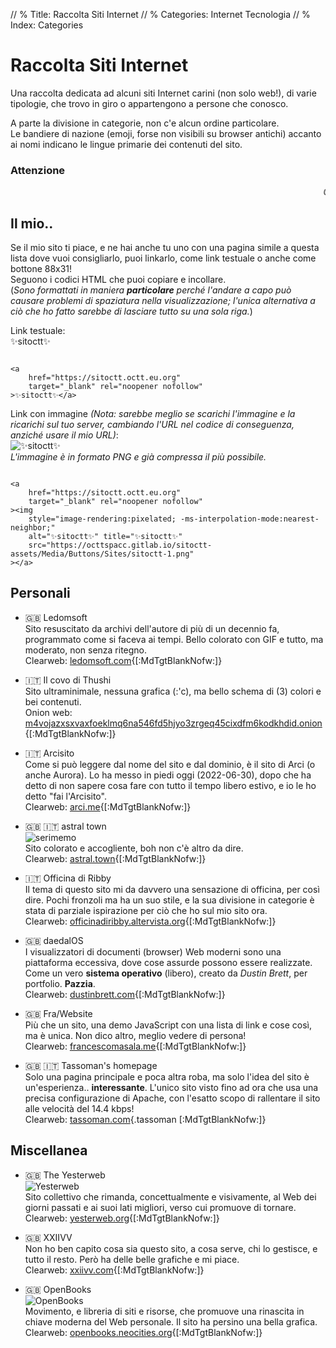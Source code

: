 // % Title: Raccolta Siti Internet
// % Categories: Internet Tecnologia
// % Index: Categories

# Raccolta Siti Internet

Una raccolta dedicata ad alcuni siti Internet carini (non solo web!), di varie tipologie, che trovo in giro o appartengono a persone che conosco.

A parte la divisione in categorie, non c'e alcun ordine particolare.  
Le bandiere di nazione (emoji, forse non visibili su browser antichi) accanto ai nomi indicano le lingue primarie dei contenuti del sito.

### Attenzione

<marquee><i>Oh voi persone che fate i sitarelli, mannaggia, non mettete cose importanti nell'infernale tag &lt;marquee&gt;, che non si legge niente e fa il mal di testa!</i></marquee>

<div markdown="1" class="NoImgCenter ImgShiftedH Pixelated">

## Il mio..

Se il mio sito ti piace, e ne hai anche tu uno con una pagina simile a questa lista dove vuoi consigliarlo, puoi linkarlo, come link testuale o anche come bottone 88x31!  
Seguono i codici HTML che puoi copiare e incollare.  
(_Sono formattati in maniera **particolare** perché l'andare a capo può causare problemi di spaziatura nella visualizzazione; l'unica alternativa a ciò che ho fatto sarebbe di lasciare tutto su una sola riga._)

Link testuale:  
✨sitoctt✨  
<pre class="CodeScroll"><code>
&lt;a
	href="https://sitoctt.octt.eu.org"
	target="_blank" rel="noopener nofollow"
&gt;✨sitoctt✨&lt;/a&gt;
</code></pre>

Link con immagine _(Nota: sarebbe meglio se scarichi l'immagine e la ricarichi sul tuo server, cambiando l'URL nel codice di conseguenza, anziché usare il mio URL)_:  
![✨sitoctt✨]([staticoso:Folder:Assets:AbsoluteRoot]/Media/Buttons/Sites/sitoctt-1.png)  
_L'immagine è in formato PNG e già compressa il più possibile._  
<pre class="CodeScroll"><code>
&lt;a
	href="https://sitoctt.octt.eu.org"
	target="_blank" rel="noopener nofollow"
&gt;&lt;img
	style="image-rendering:pixelated; -ms-interpolation-mode:nearest-neighbor;"
	alt="✨sitoctt✨" title="✨sitoctt✨"
	src="https://octtspacc.gitlab.io/sitoctt-assets/Media/Buttons/Sites/sitoctt-1.png"
&gt;&lt;/a&gt;
</code></pre>

## Personali

- 🇬🇧 Ledomsoft  
Sito resuscitato da archivi dell'autore di più di un decennio fa, programmato come si faceva ai tempi. Bello colorato con GIF e tutto, ma moderato, non senza ritegno.  
Clearweb: [ledomsoft.com](https://ledomsoft.com){[:MdTgtBlankNofw:]}

- 🇮🇹 Il covo di Thushi  
Sito ultraminimale, nessuna grafica (:'c), ma bello schema di (3) colori e bei contenuti.  
Onion web: [m4vojazxsxvaxfoeklmq6na546fd5hjyo3zrgeq45cixdfm6kodkhdid.onion](http://m4vojazxsxvaxfoeklmq6na546fd5hjyo3zrgeq45cixdfm6kodkhdid.onion){[:MdTgtBlankNofw:]}

- 🇮🇹 Arcisito  
Come si può leggere dal nome del sito e dal dominio, è il sito di Arci (o anche Aurora). Lo ha messo in piedi oggi (2022-06-30), dopo che ha detto di non sapere cosa fare con tutto il tempo libero estivo, e io le ho detto "fai l'Arcisito".  
Clearweb: [arci.me](https://arci.me){[:MdTgtBlankNofw:]}

- 🇬🇧 🇮🇹 astral town  
![serimemo]([staticoso:Folder:Assets:AbsoluteRoot]/Media/Buttons/Sites/serimemo.gif)  
Sito colorato e accogliente, boh non c'è altro da dire.  
Clearweb: [astral.town](https://astral.town){[:MdTgtBlankNofw:]}

- 🇮🇹 Officina di Ribby  
Il tema di questo sito mi da davvero una sensazione di officina, per così dire. Pochi fronzoli ma ha un suo stile, e la sua divisione in categorie è stata di parziale ispirazione per ciò che ho sul mio sito ora.  
Clearweb: [officinadiribby.altervista.org](https://officinadiribby.altervista.org){[:MdTgtBlankNofw:]}

- 🇬🇧 daedalOS  
I visualizzatori di documenti (browser) Web moderni sono una piattaforma eccessiva, dove cose assurde possono essere realizzate. Come un vero **sistema operativo** (libero), creato da _Dustin Brett_, per portfolio. **Pazzia**.  
Clearweb: [dustinbrett.com](https://dustinbrett.com){[:MdTgtBlankNofw:]}

- 🇬🇧 Fra/Website  
Più che un sito, una demo JavaScript con una lista di link e cose così, ma è unica. Non dico altro, meglio vedere di persona!  
Clearweb: [francescomasala.me](https://francescomasala.me){[:MdTgtBlankNofw:]}

- 🇬🇧 🇮🇹 Tassoman's homepage  
Solo una pagina principale e poca altra roba, ma solo l'idea del sito è un'esperienza.. **interessante**. L'unico sito visto fino ad ora che usa una precisa configurazione di Apache, con l'esatto scopo di rallentare il sito alle velocità del 14.4 kbps!  
Clearweb: [tassoman.com](https://tassoman.com){.tassoman [:MdTgtBlankNofw:]}

## Miscellanea

- 🇬🇧 The Yesterweb  
![Yesterweb]([staticoso:Folder:Assets:AbsoluteRoot]/Media/Buttons/Sites/Yesterweb.gif)  
Sito collettivo che rimanda, concettualmente e visivamente, al Web dei giorni passati e ai suoi lati migliori, verso cui promuove di tornare.  
Clearweb: [yesterweb.org](https://yesterweb.org){[:MdTgtBlankNofw:]}

- 🇬🇧 XXIIVV  
Non ho ben capito cosa sia questo sito, a cosa serve, chi lo gestisce, e tutto il resto. Però ha delle belle grafiche e mi piace.  
Clearweb: [xxiivv.com](https://xxiivv.com){[:MdTgtBlankNofw:]}

- 🇬🇧 OpenBooks  
![OpenBooks]([staticoso:Folder:Assets:AbsoluteRoot]/Media/Buttons/Sites/OpenBooks.gif)  
Movimento, e libreria di siti e risorse, che promuove una rinascita in chiave moderna del Web personale. Il sito ha persino una bella grafica.  
Clearweb: [openbooks.neocities.org](https://openbooks.neocities.org){[:MdTgtBlankNofw:]}

</div>
